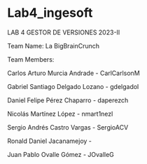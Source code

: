 # Lab4_ingesoft

LAB 4 GESTOR DE VERSIONES 2023-II 

Team Name: La BigBrainCrunch

Team Members: 

  Carlos Arturo Murcia Andrade - CarlCarlsonM
  
  Gabriel Santiago Delgado Lozano - gdelgadol
  
  Daniel Felipe Pérez Chaparro - daperezch
  
  Nicolás Martínez López - nmart1nezl
  
  Sergio Andrés Castro Vargas - SergioACV
  
  Ronald Daniel Jacanamejoy - 
  
  Juan Pablo Ovalle Gómez - JOvalleG
